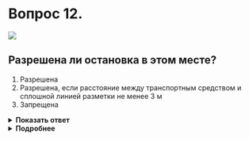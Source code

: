 # Вопрос 12.

![](https://s.drom.ru/i24228/pdd/tickets/2016/1543885218.jpg)

## Разрешена ли остановка в этом месте?

1. Разрешена
2. Разрешена, если расстояние между транспортным средством и сплошной линией разметки не менее 3 м
3. Запрещена

<details>
<summary><b>Показать ответ</b></summary>
Правильный ответ: 3
</details>
<details>
<summary><b>Подробнее</b></summary>
Остановка на пешеходных переходах и на расстоянии ближе 5 м запрещена. Это расстояние не выдержано. Останавливаться в обозначенном месте нельзя.
(Пункт 12.4 ПДД)
</details>